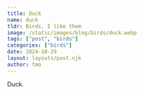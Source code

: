 ```yaml
---
title: Duck
name: duck
tldr: Birds, I like them
image: /static/images/blog/birds/duck.webp
tags: ["post", "birds"]
categories: ["birds"]
date: 2024-10-29
layout: layouts/post.njk
author: tmo
---
```


Duck.
